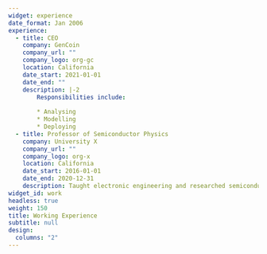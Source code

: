 ```yaml
---
widget: experience
date_format: Jan 2006
experience:
  - title: CEO
    company: GenCoin
    company_url: ""
    company_logo: org-gc
    location: California
    date_start: 2021-01-01
    date_end: ""
    description: |-2
        Responsibilities include:
        
        * Analysing
        * Modelling
        * Deploying
  - title: Professor of Semiconductor Physics
    company: University X
    company_url: ""
    company_logo: org-x
    location: California
    date_start: 2016-01-01
    date_end: 2020-12-31
    description: Taught electronic engineering and researched semiconductor physics.
widget_id: work
headless: true
weight: 150
title: Working Experience
subtitle: null
design:
  columns: "2"
---
```

